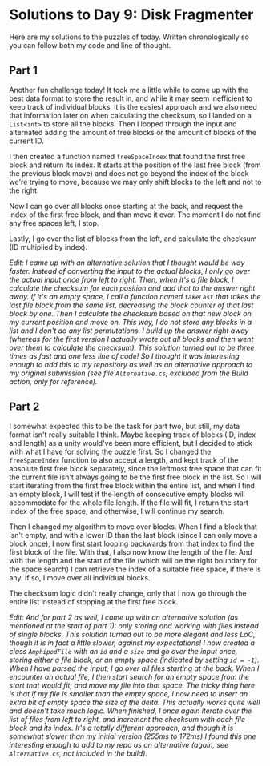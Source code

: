 # Solutions to Day 9: Disk Fragmenter

Here are my solutions to the puzzles of today. Written chronologically so you can follow both my code and line of thought.

## Part 1

Another fun challenge today! It took me a little while to come up with the best data format to store the result in, and while it may seem inefficient to keep track of individual blocks, it is the easiest approach and we also need that information later on when calculating the checksum, so I landed on a `List<int>` to store all the blocks. Then I looped through the input and alternated adding the amount of free blocks or the amount of blocks of the current ID.

I then created a function named `freeSpaceIndex` that found the first free block and return its index. It starts at the position of the last free block (from the previous block move) and does not go beyond the index of the block we're trying to move, because we may only shift blocks to the left and not to the right.

Now I can go over all blocks once starting at the back, and request the index of the first free block, and than move it over. The moment I do not find any free spaces left, I stop.

Lastly, I go over the list of blocks from the left, and calculate the checksum (ID multiplied by index).

*Edit: I came up with an alternative solution that I thought would be way faster. Instead of converting the input to the actual blocks, I only go over the actual input once from left to right. Then, when it's a file block, I calculate the checksum for each position and add that to the answer right away. If it's an empty space, I call a function named `takeLast` that takes the last file block from the same list, decreasing the block counter of that last block by one. Then I calculate the checksum based on that new block on my current position and move on. This way, I do not store any blocks in a list and I don't do any list permutations. I build up the answer right away (whereas for the first version I actually wrote out all blocks and then went over them to calculate the checksum). This solution turned out to be three times as fast and one less line of code! So I thought it was interesting enough to add this to my repository as well as an alternative approach to my original submission (see file `Alternative.cs`, excluded from the Build action, only for reference).*

## Part 2

I somewhat expected this to be the task for part two, but still, my data format isn't really suitable I think. Maybe keeping track of blocks (ID, index and length) as a unity would've been more efficient, but I decided to stick with what I have for solving the puzzle first. So I changed the `freeSpaceIndex` function to also accept a length, and kept track of the absolute first free block separately, since the leftmost free space that can fit the current file isn't always going to be the first free block in the list. So I will start iterating from the first free block within the entire list, and when I find an empty block, I will test if the length of consecutive empty blocks will accommodate for the whole file length. If the file will fit, I return the start index of the free space, and otherwise, I will continue my search.

Then I changed my algorithm to move over blocks. When I find a block that isn't empty, and with a lower ID than the last block (since I can only move a block once), I now first start looping backwards from that index to find the first block of the file. With that, I also now know the length of the file. And with the length and the start of the file (which will be the right boundary for the space search) I can retrieve the index of a suitable free space, if there is any. If so, I move over all individual blocks.

The checksum logic didn't really change, only that I now go through the entire list instead of stopping at the first free block.

*Edit: And for part 2 as well, I came up with an alternative solution (as mentioned at the start of part 1): only storing and working with files instead of single blocks. This solution turned out to be more elegant and less LoC, though it is in fact a little slower, against my expectations! I now created a class `AmphipodFile` with an `id` and a `size` and go over the input once, storing either a file block, or an empty space (indicated by setting `id = -1`). When I have parsed the input, I  go over all files starting at the back. When I encounter an actual file, I then start search for an empty space from the start that would fit, and move my file into that space. The tricky thing here is that if my file is smaller than the empty space, I now need to insert an extra bit of empty space the size of the delta. This actually works quite well and doesn't take much logic. When finished, I once again iterate over the list of files from left to right, and increment the checksum with each file block and its index. It's a totally different approach, and though it is somewhat slower than my initial version (255ms to 172ms) I found this one interesting enough to add to my repo as an alternative (again, see `Alternative.cs`, not included in the build).*